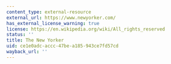 ```yaml
---
content_type: external-resource
external_url: https://www.newyorker.com/
has_external_license_warning: true
license: https://en.wikipedia.org/wiki/All_rights_reserved
status: ''
title: The New Yorker
uid: ce1e0adc-accc-47be-a185-943ce7fd57cd
wayback_url: ''
---
```

